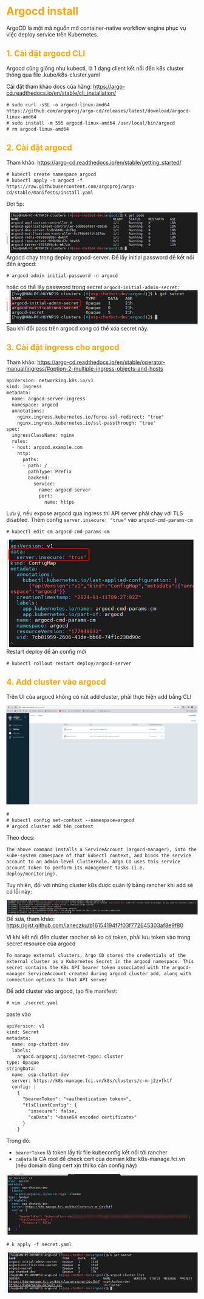 <h1 style="color:orange">Argocd install</h1>
ArgoCD là một mã nguồn mở container-native workflow engine phục vụ việc deploy service trên Kubernetes.
<h2 style="color:orange">1. Cài đặt argocd CLI</h2>
Argocd cũng giống như kubectl, là 1 dạng client kết nối đến k8s cluster thông qua file .kube/k8s-cluster.yaml

Cài đặt tham khảo docs của hãng: https://argo-cd.readthedocs.io/en/stable/cli_installation/

    # sudo curl -sSL -o argocd-linux-amd64 https://github.com/argoproj/argo-cd/releases/latest/download/argocd-linux-amd64
    # sudo install -m 555 argocd-linux-amd64 /usr/local/bin/argocd
    # rm argocd-linux-amd64
<h2 style="color:orange">2. Cài đặt argocd</h2>

Tham khảo: https://argo-cd.readthedocs.io/en/stable/getting_started/

    # kubectl create namespace argocd
    # kubectl apply -n argocd -f https://raw.githubusercontent.com/argoproj/argo-cd/stable/manifests/install.yaml
Đợi 5p:

![argocd-install1](../img/argocd-install1.png)<br>
Argocd chạy trong deploy argocd-server. Để lấy initial password để kết nối đến argocd:

    # argocd admin initial-password -n argocd
hoặc có thể lấy password trong secret `argocd-initial-admin-secret`:<br>
![argocd-install2](../img/argocd-install2.png)<br>
Sau khi đổi pass trên argocd xong có thể xóa secret này.
<h2 style="color:orange">3. Cài đặt ingress cho argocd</h2>

Tham khảo: https://argo-cd.readthedocs.io/en/stable/operator-manual/ingress/#option-2-multiple-ingress-objects-and-hosts

```
apiVersion: networking.k8s.io/v1
kind: Ingress
metadata:
  name: argocd-server-ingress
  namespace: argocd
  annotations:
    nginx.ingress.kubernetes.io/force-ssl-redirect: "true"
    nginx.ingress.kubernetes.io/ssl-passthrough: "true"
spec:
  ingressClassName: nginx
  rules:
  - host: argocd.example.com
    http:
      paths:
      - path: /
        pathType: Prefix
        backend:
          service:
            name: argocd-server
            port:
              name: https
```
Lưu ý, nếu expose argocd qua ingress thì API server phải chạy với TLS disabled. Thêm config `server.insecure: "true"` vào `argocd-cmd-params-cm`

    # kubectl edit cm argocd-cmd-params-cm
![argocd-install3](../img/argocd-install3.png)<br>
Restart deploy để ăn config mới
 
    # kubectl rollout restart deploy/argocd-server
<h2 style="color:orange">4. Add cluster vào argocd</h2>
Trên UI của argocd không có nút add cluster, phải thực hiện add bằng CLI

![argocd-install4](../img/argocd-install4.png)<br>

    # 
    # kubectl config set-context --namespace=argocd
    # argocd cluster add tên_context
Theo docs:
``` 
The above command installs a ServiceAccount (argocd-manager), into the kube-system namespace of that kubectl context, and binds the service account to an admin-level ClusterRole. Argo CD uses this service account token to perform its management tasks (i.e. deploy/monitoring).
```
Tuy nhiên, đối với những cluster k8s được quản lý bằng rancher khi add sẽ có lỗi này:

![argocd-install5](../img/argocd-install5.png)<br>
Để sửa, tham khảo: https://gist.github.com/janeczku/b16154194f7f03f772645303af8e9f80

Vì khi kết nối đến cluster rancher sẽ ko có token, phải lưu token vào trong secret resource của argocd
```
To manage external clusters, Argo CD stores the credentials of the external cluster as a Kubernetes Secret in the argocd namespace. This secret contains the K8s API bearer token associated with the argocd-manager ServiceAccount created during argocd cluster add, along with connection options to that API server
```
Để add cluster vào argocd, tạo file manifest:
   
    # vim ./secret.yaml
paste vào
```
apiVersion: v1
kind: Secret
metadata:
  name: osp-chatbot-dev
  labels:
    argocd.argoproj.io/secret-type: cluster
type: Opaque
stringData:
  name: osp-chatbot-dev
  server: https://k8s-manage.fci.vn/k8s/clusters/c-m-j2zvfktf
  config: |
    {
      "bearerToken": "<authentication token>",
      "tlsClientConfig": {
        "insecure": false,
        "caData": "<base64 encoded certificate>"
      }
    }
```
Trong đó:
- `bearerToken` là token lấy từ file kubeconfig kết nối tới rancher
- `caData` là CA root để check cert của domain k8s: k8s-manage.fci.vn (nếu domain dùng cert xịn thì ko cần config này)

![argocd-install6](../img/argocd-install6.png)<br>
```
# k apply -f secret.yaml 
```
![argocd-install7](../img/argocd-install7.png)<br>
